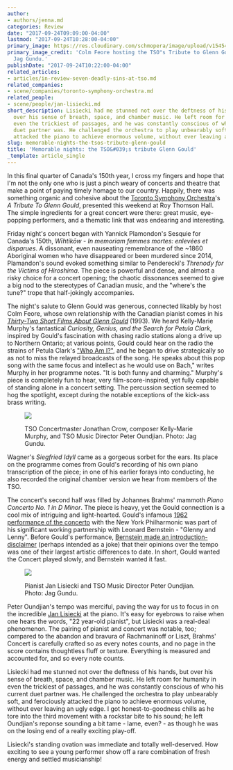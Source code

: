 ```yaml
---
author:
- authors/jenna.md
categories: Review
date: "2017-09-24T09:09:00-04:00"
lastmod: "2017-09-24T10:28:00-04:00"
primary_image: https://res.cloudinary.com/schmopera/image/upload/v1545409169/media/webhook-uploads/1506261885594/2017-09-24---square---Colm-Feore-Jag-Gundu.jpg.jpg
primary_image_credit: 'Colm Feore hosting the TSO"s Tribute to Glenn Gould. Photo:
  Jag Gundu.'
publishDate: "2017-09-24T10:22:00-04:00"
related_articles:
- articles/in-review-seven-deadly-sins-at-tso.md
related_companies:
- scene/companies/toronto-symphony-orchestra.md
related_people:
- scene/people/jan-lisiecki.md
short_description: Lisiecki had me stunned not over the deftness of his hands, but
  over his sense of breath, space, and chamber music. He left room for humanity in
  even the trickiest of passages, and he was constantly conscious of who his current
  duet partner was. He challenged the orchestra to play unbearably soft, and ferociously
  attacked the piano to achieve enormous volume, without ever leaving an ugly edge.
slug: memorable-nights-the-tsos-tribute-glenn-gould
title: 'Memorable nights: the TSO&#039;s tribute Glenn Gould'
_template: article_single
---
```


In this final quarter of Canada's 150th year, I cross my fingers and hope that I'm not the only one who is just a pinch weary of concerts and theatre that make a point of paying timely homage to our country. Happily, there was something organic and cohesive about the [Toronto Symphony Orchestra](/scene/companies/toronto-symphony-orchestra/)'s *A Tribute To Glenn Gould*, presented this weekend at Roy Thomson Hall. The simple ingredients for a great concert were there: great music, eye-popping performers, and a thematic link that was endearing and interesting.

Friday night's concert began with Yannick Plamondon's Sesquie for Canada's 150th, *Wīhtikōw - In memoriam femmes mortes: enlevées et disparues*. A dissonant, even nauseating remembrance of the ~1860 Aboriginal women who have disappeared or been murdered since 2014, Plamandon's sound evoked something similar to Penderecki's *Threnody for the Victims of Hiroshima*. The piece is powerful and dense, and almost a risky choice for a concert opening; the chaotic dissonances seemed to give a big nod to the stereotypes of Canadian music, and the "where's the tune?" trope that half-jokingly accompanies.

The night's salute to Glenn Gould was generous, connected likably by host Colm Feore, whose own relationship with the Canadian pianist comes in his [*Thirty-Two Short Films About Glenn Gould*](http://www.imdb.com/title/tt0108328/) (1993). We heard Kelly-Marie Murphy's fantastical *Curiosity, Genius, and the Search for Petula Clark*, inspired by Gould's fascination with chasing radio stations along a drive up to Northern Ontario; at various points, Gould could hear on the radio the strains of Petula Clark's ["Who Am I?"](https://www.youtube.com/watch?v=Tvs-x6HKU6g), and he began to drive strategically so as not to miss the relayed broadcasts of the song. He speaks about this pop song with the same focus and intellect as he would use on Bach," writes Murphy in her programme notes. "It is both funny and charming." Murphy's piece is completely fun to hear, very film-score-inspired, yet fully capable of standing alone in a concert setting. The percussion section seemed to hog the spotlight, except during the notable exceptions of the kick-ass brass writing.

<figure data-type="image">

![](https://res.cloudinary.com/schmopera/image/upload/v1545409169/media/webhook-uploads/1506261730495/2017-09-24---Jonathan-Crow-Kelly-Marie-Murphy-Peter-Oundjian-pc-Jag-Gundu.jpg.jpg)

<figcaption>TSO Concertmaster Jonathan Crow, composer Kelly-Marie Murphy, and TSO Music Director Peter Oundjian. Photo: Jag Gundu.</figcaption>
</figure>

Wagner's *Siegfried Idyll* came as a gorgeous sorbet for the ears. Its place on the programme comes from Gould's recording of his own piano transcription of the piece; in one of his earlier forays into conducting, he also recorded the original chamber version we hear from members of the TSO.

The concert's second half was filled by Johannes Brahms' mammoth *Piano Concerto No. 1 in D Minor*. The piece is heavy, yet the Gould connection is a cool mix of intriguing and light-hearted. Gould's infamous [1962 performance of the concerto](https://www.youtube.com/watch?v=zuxPKikM0NI) with the New York Philharmonic was part of his significant working partnership with Leonard Bernstein - "Glenny and Lenny". Before Gould's performance, [Bernstein made an introduction-disclaimer](https://www.youtube.com/watch?v=zuxPKikM0NI) (perhaps intended as a joke) that their opinions over the tempo was one of their largest artistic differences to date. In short, Gould wanted the Concert played slowly, and Bernstein wanted it fast.

<figure data-type="image">

![](https://res.cloudinary.com/schmopera/image/upload/v1545409169/media/webhook-uploads/1506261842896/2017-09-24---full---Jan-Lisiecki-Peter-Oundjian-Jag-Gundu.jpg.jpg)

<figcaption>Pianist Jan Lisiecki and TSO Music Director Peter Oundjian. Photo: Jag Gundu.</figcaption>
</figure>

Peter Oundjian's tempo was merciful, paving the way for us to focus in on the incredible [Jan Lisiecki](/scene/people/jan-lisiecki/) at the piano. It's easy for eyebrows to raise when one hears the words, "22 year-old pianist", but Lisiecki was a real-deal phenomenon. The pairing of pianist and concert was notable, too; compared to the abandon and bravura of Rachmaninoff or Liszt, Brahms' Concert is carefully crafted so as every notes counts, and no page in the score contains thoughtless fluff or texture. Everything is measured and accounted for, and so every note counts.

Lisiecki had me stunned not over the deftness of his hands, but over his sense of breath, space, and chamber music. He left room for humanity in even the trickiest of passages, and he was constantly conscious of who his current duet partner was. He challenged the orchestra to play unbearably soft, and ferociously attacked the piano to achieve enormous volume, without ever leaving an ugly edge. I got honest-to-goodness chills as he tore into the third movement with a rockstar bite to his sound; he left Oundjian's reponse sounding a bit tame - lame, even? - as though he was on the losing end of a really exciting play-off.

Lisiecki's standing ovation was immediate and totally well-deserved. How exciting to see a young performer show off a rare combination of fresh energy and settled musicianship!
